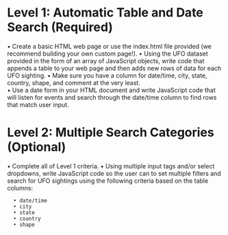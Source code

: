 # Level 1: Automatic Table and Date Search (Required)
  • Create a basic HTML web page or use the index.html file provided (we recommend building your own custom page!).
  • Using the UFO dataset provided in the form of an array of JavaScript objects, write code that appends a table to your web page and then adds new rows of data for    each UFO sighting.
  • Make sure you have a column for date/time, city, state, country, shape, and comment at the very least.  
  • Use a date form in your HTML document and write JavaScript code that will listen for events and search through the date/time column to find rows that match user input.

# Level 2: Multiple Search Categories (Optional)
  • Complete all of Level 1 criteria.
  • Using multiple input tags and/or select dropdowns, write JavaScript code so the user can to set multiple filters and search for UFO sightings using the following criteria based on the table columns:

      • date/time
      • city
      • state
      • country
      • shape



